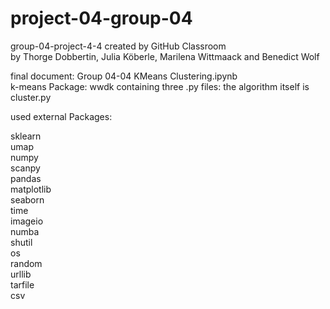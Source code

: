 # project-04-group-04
group-04-project-4-4 created by GitHub Classroom  
by Thorge Dobbertin, Julia Köberle, Marilena Wittmaack and Benedict Wolf

final document: Group 04-04 KMeans Clustering.ipynb  
k-means Package: wwdk containing three .py files: the algorithm itself is cluster.py

used external Packages:

sklearn  
umap  
numpy  
scanpy   
pandas  
matplotlib  
seaborn  
time  
imageio  
numba  
shutil  
os  
random  
urllib  
tarfile  
csv  





